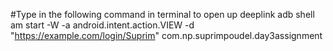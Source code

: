 #Type in the following command in terminal to open up deeplink
adb shell am start -W -a android.intent.action.VIEW -d "https://example.com/login/Suprim" com.np.suprimpoudel.day3assignment